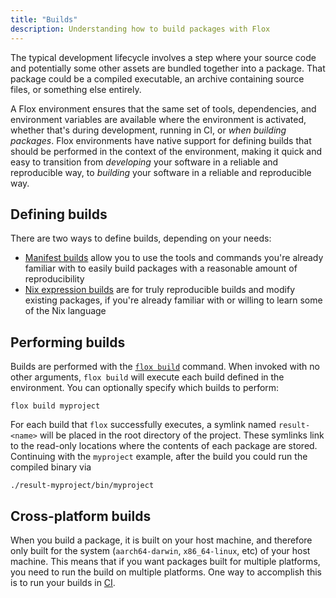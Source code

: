 ```yaml
---
title: "Builds"
description: Understanding how to build packages with Flox
---
```


The typical development lifecycle involves a step where your source code and potentially some other assets are bundled together into a package.
That package could be a compiled executable, an archive containing source files, or something else entirely.

A Flox environment ensures that the same set of tools, dependencies, and environment variables are available where the environment is activated, whether that's during development, running in CI, or _when building packages_.
Flox environments have native support for defining builds that should be performed in the context of the environment, making it quick and easy to transition from _developing_ your software in a reliable and reproducible way, to _building_ your software in a reliable and reproducible way.

## Defining builds

There are two ways to define builds, depending on your needs:

* [Manifest builds][manifest-builds-concept] allow you to use the tools and commands you're already familiar with to easily build packages with a reasonable amount of reproducibility
* [Nix expression builds][nix-expression-builds-concept] are for truly reproducible builds and modify existing packages, if you're already familiar with or willing to learn some of the Nix language

## Performing builds

Builds are performed with the [`flox build`][flox-build] command.
When invoked with no other arguments, `flox build` will execute each build defined in the environment.
You can optionally specify which builds to perform:

```{ .bash .copy }
flox build myproject
```

For each build that `flox` successfully executes, a symlink named `result-<name>` will be placed in the root directory of the project.
These symlinks link to the read-only locations where the contents of each package are stored.
Continuing with the `myproject` example, after the build you could run the compiled binary via

```{ .bash .copy }
./result-myproject/bin/myproject
```

## Cross-platform builds

When you build a package, it is built on your host machine, and therefore only built for the system (`aarch64-darwin`, `x86_64-linux`, etc) of your host machine.
This means that if you want packages built for multiple platforms, you need to run the build on multiple platforms.
One way to accomplish this is to run your builds in [CI][flox-ci-cd].

[manifest-builds-concept]: ./manifest-builds.md
[nix-expression-builds-concept]: ./nix-expression-builds.md
[flox-build]: ../reference/command-reference/flox-build.md
[flox-ci-cd]: ../tutorials/ci-cd.md
